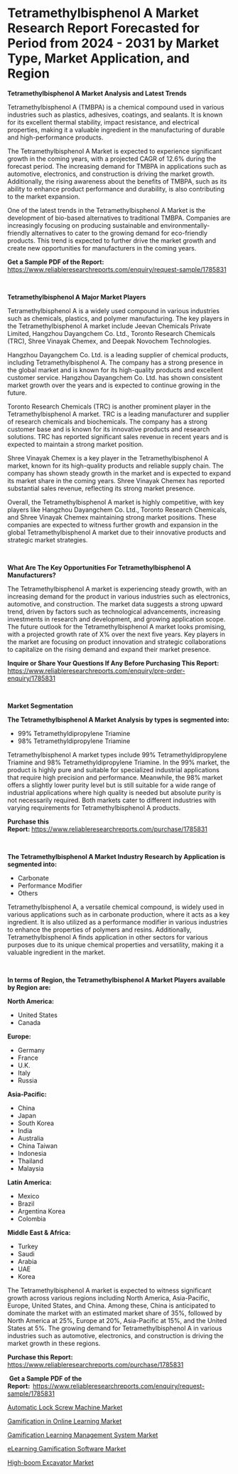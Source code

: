 <p><h1>Tetramethylbisphenol A Market Research Report Forecasted for Period from 2024 -  2031 by Market Type, Market Application, and Region</h1></p><p><strong>Tetramethylbisphenol A Market Analysis and Latest Trends</strong></p>
<p><p>Tetramethylbisphenol A (TMBPA) is a chemical compound used in various industries such as plastics, adhesives, coatings, and sealants. It is known for its excellent thermal stability, impact resistance, and electrical properties, making it a valuable ingredient in the manufacturing of durable and high-performance products.</p><p>The Tetramethylbisphenol A Market is expected to experience significant growth in the coming years, with a projected CAGR of 12.6% during the forecast period. The increasing demand for TMBPA in applications such as automotive, electronics, and construction is driving the market growth. Additionally, the rising awareness about the benefits of TMBPA, such as its ability to enhance product performance and durability, is also contributing to the market expansion.</p><p>One of the latest trends in the Tetramethylbisphenol A Market is the development of bio-based alternatives to traditional TMBPA. Companies are increasingly focusing on producing sustainable and environmentally-friendly alternatives to cater to the growing demand for eco-friendly products. This trend is expected to further drive the market growth and create new opportunities for manufacturers in the coming years.</p></p>
<p><strong>Get a Sample PDF of the Report:&nbsp;</strong> <a href="https://www.reliableresearchreports.com/enquiry/request-sample/1785831">https://www.reliableresearchreports.com/enquiry/request-sample/1785831</a></p>
<p>&nbsp;</p>
<p><strong>Tetramethylbisphenol A Major Market Players</strong></p>
<p><p>Tetramethylbisphenol A is a widely used compound in various industries such as chemicals, plastics, and polymer manufacturing. The key players in the Tetramethylbisphenol A market include Jeevan Chemicals Private Limited, Hangzhou Dayangchem Co. Ltd., Toronto Research Chemicals (TRC), Shree Vinayak Chemex, and Deepak Novochem Technologies.</p><p>Hangzhou Dayangchem Co. Ltd. is a leading supplier of chemical products, including Tetramethylbisphenol A. The company has a strong presence in the global market and is known for its high-quality products and excellent customer service. Hangzhou Dayangchem Co. Ltd. has shown consistent market growth over the years and is expected to continue growing in the future.</p><p>Toronto Research Chemicals (TRC) is another prominent player in the Tetramethylbisphenol A market. TRC is a leading manufacturer and supplier of research chemicals and biochemicals. The company has a strong customer base and is known for its innovative products and research solutions. TRC has reported significant sales revenue in recent years and is expected to maintain a strong market position.</p><p>Shree Vinayak Chemex is a key player in the Tetramethylbisphenol A market, known for its high-quality products and reliable supply chain. The company has shown steady growth in the market and is expected to expand its market share in the coming years. Shree Vinayak Chemex has reported substantial sales revenue, reflecting its strong market presence.</p><p>Overall, the Tetramethylbisphenol A market is highly competitive, with key players like Hangzhou Dayangchem Co. Ltd., Toronto Research Chemicals, and Shree Vinayak Chemex maintaining strong market positions. These companies are expected to witness further growth and expansion in the global Tetramethylbisphenol A market due to their innovative products and strategic market strategies.</p></p>
<p>&nbsp;</p>
<p><strong>What Are The Key Opportunities For Tetramethylbisphenol A Manufacturers?</strong></p>
<p><p>The Tetramethylbisphenol A market is experiencing steady growth, with an increasing demand for the product in various industries such as electronics, automotive, and construction. The market data suggests a strong upward trend, driven by factors such as technological advancements, increasing investments in research and development, and growing application scope. The future outlook for the Tetramethylbisphenol A market looks promising, with a projected growth rate of X% over the next five years. Key players in the market are focusing on product innovation and strategic collaborations to capitalize on the rising demand and expand their market presence.</p></p>
<p><strong>Inquire or Share Your Questions If Any Before Purchasing This Report:</strong> <a href="https://www.reliableresearchreports.com/enquiry/pre-order-enquiry/1785831">https://www.reliableresearchreports.com/enquiry/pre-order-enquiry/1785831</a></p>
<p>&nbsp;</p>
<p><strong>Market Segmentation</strong></p>
<p><strong>The Tetramethylbisphenol A Market Analysis by types is segmented into:</strong></p>
<p><ul><li>99% Tetramethyldipropylene Triamine</li><li>98% Tetramethyldipropylene Triamine</li></ul></p>
<p><p>Tetramethylbisphenol A market types include 99% Tetramethyldipropylene Triamine and 98% Tetramethyldipropylene Triamine. In the 99% market, the product is highly pure and suitable for specialized industrial applications that require high precision and performance. Meanwhile, the 98% market offers a slightly lower purity level but is still suitable for a wide range of industrial applications where high quality is needed but absolute purity is not necessarily required. Both markets cater to different industries with varying requirements for Tetramethylbisphenol A products.</p></p>
<p><strong>Purchase this Report:&nbsp;</strong><a href="https://www.reliableresearchreports.com/purchase/1785831">https://www.reliableresearchreports.com/purchase/1785831</a></p>
<p>&nbsp;</p>
<p><strong>The Tetramethylbisphenol A Market Industry Research by Application is segmented into:</strong></p>
<p><ul><li>Carbonate</li><li>Performance Modifier</li><li>Others</li></ul></p>
<p><p>Tetramethylbisphenol A, a versatile chemical compound, is widely used in various applications such as in carbonate production, where it acts as a key ingredient. It is also utilized as a performance modifier in various industries to enhance the properties of polymers and resins. Additionally, Tetramethylbisphenol A finds application in other sectors for various purposes due to its unique chemical properties and versatility, making it a valuable ingredient in the market.</p></p>
<p>&nbsp;</p>
<p><strong>In terms of Region, the Tetramethylbisphenol A Market Players available by Region are:</strong></p>
<p>
    <p> <strong> North America: </strong>
        <ul>
            <li>United States</li>
            <li>Canada</li>
        </ul>
        </p> 
    <p> <strong> Europe: </strong>
        <ul>
            <li>Germany</li>
            <li>France</li>
            <li>U.K.</li>
            <li>Italy</li>
            <li>Russia</li>
        </ul>
        </p> 
    <p> <strong> Asia-Pacific: </strong>
        <ul>
            <li>China</li>
            <li>Japan</li>
            <li>South Korea</li>
            <li>India</li>
            <li>Australia</li>
            <li>China Taiwan</li>
            <li>Indonesia</li>
            <li>Thailand</li>
            <li>Malaysia</li>
        </ul>
        </p> 
    <p> <strong> Latin America: </strong>
        <ul>
            <li>Mexico</li>
            <li>Brazil</li>
            <li>Argentina Korea</li>
            <li>Colombia</li>
        </ul>
        </p> 
    <p> <strong> Middle East & Africa: </strong>
        <ul>
            <li>Turkey</li>
            <li>Saudi</li>
            <li>Arabia</li>
            <li>UAE</li>
            <li>Korea</li>
        </ul>
    </p>
    </p>
<p><p>The Tetramethylbisphenol A market is expected to witness significant growth across various regions including North America, Asia-Pacific, Europe, United States, and China. Among these, China is anticipated to dominate the market with an estimated market share of 35%, followed by North America at 25%, Europe at 20%, Asia-Pacific at 15%, and the United States at 5%. The growing demand for Tetramethylbisphenol A in various industries such as automotive, electronics, and construction is driving the market growth in these regions.</p></p>
<p><strong>Purchase this Report: </strong><a href="https://www.reliableresearchreports.com/purchase/1785831">https://www.reliableresearchreports.com/purchase/1785831</a></p>
<p>&nbsp;<strong>Get a Sample PDF of the Report:&nbsp;&nbsp;</strong><a href="https://www.reliableresearchreports.com/enquiry/request-sample/1785831">https://www.reliableresearchreports.com/enquiry/request-sample/1785831</a></p>
<p><strong></strong></p>
<p><p><a href="https://github.com/jerrycopelandthomaswsqd8q/Market-Research-Report-List-1/blob/main/automatic-lock-screw-machine-market.md">Automatic Lock Screw Machine Market</a></p><p><a href="https://medium.com/@markkautzer/gamification-in-online-learning-market-furnishes-information-on-market-share-market-trends-and-97944dd620eb">Gamification in Online Learning Market</a></p><p><a href="https://medium.com/@markkautzer/gamification-learning-management-system-market-furnishes-information-on-market-share-market-b8386c3d495a">Gamification Learning Management System Market</a></p><p><a href="https://medium.com/@markkautzer/elearning-gamification-software-market-insights-into-market-cagr-market-trends-and-growth-3ae22213d507">eLearning Gamification Software Market</a></p><p><a href="https://github.com/brenzgnarento/Market-Research-Report-List-1/blob/main/high-boom-excavator-market.md">High-boom Excavator Market</a></p></p>